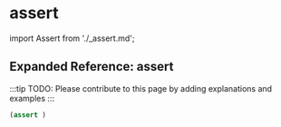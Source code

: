 # assert

import Assert from './_assert.md';

<Assert />

## Expanded Reference: assert

:::tip
TODO: Please contribute to this page by adding explanations and examples
:::

```lisp
(assert )
```
